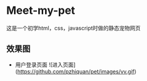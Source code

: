 # Meet-my-pet
这是一个初学html，css，javascript时做的静态宠物网页
## 效果图
* 用户登录页面
![进入页面] (https://github.com/pzhiquan/pet/images/vv.gif)
